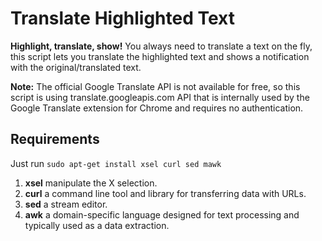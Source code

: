 # Translate Highlighted Text

**Highlight, translate, show!**
You always need to translate a text on the fly, this script lets you translate the highlighted text and shows a notification with the original/translated text.

**Note:** The official Google Translate API is not available for free, so this script is using translate.googleapis.com API that is internally used by the Google Translate extension for Chrome and requires no authentication.

## Requirements

Just run `sudo apt-get install xsel curl sed mawk`
1. **xsel** manipulate the X selection.
2. **curl** a command line tool and library for transferring data with URLs. 
3. **sed** a stream editor.
4. **awk** a domain-specific language designed for text processing and typically used as a data extraction.





